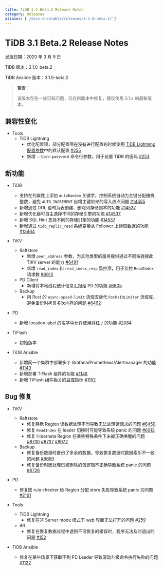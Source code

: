 ```yaml
---
title: TiDB 3.1 Beta.2 Release Notes
category: Releases
aliases: ['/docs-cn/stable/releases/3.1.0-beta.2/']
---
```


# TiDB 3.1 Beta.2 Release Notes

发版日期：2020 年 3 月 9 日

TiDB 版本：3.1.0-beta.2

TiDB Ansible 版本：3.1.0-beta.2

> **警告：**
>
> 该版本存在一些已知问题，已在新版本中修复，建议使用 3.1.x 的最新版本。

## 兼容性变化

+ Tools
    - TiDB Lightning
        - 优化配置项，部分配置项在没有进行配置的时候使用 [TiDB Lightning 配置参数](/tidb-lightning/tidb-lightning-configuration.md)中的默认配置 [#255](https://github.com/pingcap/tidb-lightning/pull/255)
        - 新增 `--tidb-password` 命令行参数，用于设置 TiDB 的密码 [#253](https://github.com/pingcap/tidb-lightning/pull/253)

## 新功能

+ TiDB
    - 支持在列属性上添加 `AutoRandom` 关键字，控制系统自动为主键分配随机整数，避免 `AUTO_INCREMENT` 自增主键带来的写入热点问题 [#14555](https://github.com/pingcap/tidb/pull/14555)
    - 新增通过 DDL 语句为表创建、删除列存储副本的功能 [#14537](https://github.com/pingcap/tidb/pull/14537)
    - 新增优化器可自主选择不同的存储引擎的功能 [#14537](https://github.com/pingcap/tidb/pull/14537)
    - 新增 SQL Hint 支持不同的存储引擎的功能 [#14537](https://github.com/pingcap/tidb/pull/14537)
    - 新增通过 `tidb_replic_read` 系统变量从 Follower 上读取数据的功能 [#13464](https://github.com/pingcap/tidb/pull/13464)

+ TiKV
    - Raftstore
        - 新增 `peer_address` 参数，为其他类型的服务提供通过不同端连接此 TiKV server 的能力 [#6491](https://github.com/tikv/tikv/pull/6491)
        - 新增 `read_index` 和 `read_index_resp` 监控项，用于监控 `ReadIndex` 请求数 [#6610](https://github.com/tikv/tikv/pull/6610)
    - PD Client
        - 新增将本地线程统计信息汇报给 PD 的功能 [#6605](https://github.com/tikv/tikv/pull/6605)
    - Backup
        - 用 Rust 的 `async-speed-limit` 流控库替代 `RocksIOLimiter` 流控库，避免备份时拷贝多次内存的问题 [#6462](https://github.com/tikv/tikv/pull/6462)
+ PD
    - 新增 location label 的名字中允许使用斜杠 `/` 的功能 [#2084](https://github.com/pingcap/pd/pull/2084)
+ TiFlash
    - 初始版本
+ TiDB Ansible
    - 新增同一个集群中部署多个 Grafana/Prometheus/Alertmanager 的功能 [#1143](https://github.com/pingcap/tidb-ansible/pull/1143)
    - 新增部署 TiFlash 组件的功能 [#1148](https://github.com/pingcap/tidb-ansible/pull/1148)
    - 新增 TiFlash 组件相关的监控指标 [#1152](https://github.com/pingcap/tidb-ansible/pull/1152)

## Bug 修复

+ TiKV
    - Raftstore
        - 修复静默 Region 读数据处理不当导致无法处理读请求的问题 [#6450](https://github.com/tikv/tikv/pull/6450)
        - 修复 `ReadIndex` 在 leader 切换时可能导致系统 panic 的问题 [#6613](https://github.com/tikv/tikv/pull/6613)
        - 修复 Hibernate Region 在某些特殊条件下未被正确唤醒的问题 [#6730](https://github.com/tikv/tikv/pull/6730) [#6737](https://github.com/tikv/tikv/pull/6737) [#6972](https://github.com/tikv/tikv/pull/6972)
    - Backup
        - 修复备份数据时备份了多余的数据，导致恢复数据时数据索引不一致的问题 [#6659](https://github.com/tikv/tikv/pull/6659)
        - 修复备份时因处理已被删除的值逻辑不正确导致系统 panic 的问题 [#6726](https://github.com/tikv/tikv/pull/6726)
+ PD
    - 修复因 rule checker 给 Region 分配 store 失败导致系统 panic 的问题 [#2161](https://github.com/pingcap/pd/pull/2161)
+ Tools
    - TiDB Lightning
        - 修复在非 Server mode 模式下 web 界面无法打开的问题 [#259](https://github.com/pingcap/tidb-lightning/pull/259)
    - BR
        - 修复在恢复数据过程中遇到不可恢复的错误时，程序无法及时退出的问题 [#152](https://github.com/pingcap/br/pull/152)

+ TiDB Ansible
    - 修复在某些场景下获取不到 PD Leader 导致滚动升级命令执行失败的问题 [#1122](https://github.com/pingcap/tidb-ansible/pull/1122)
